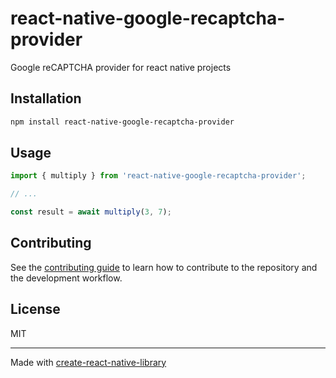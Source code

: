 # react-native-google-recaptcha-provider

Google reCAPTCHA provider for react native projects

## Installation

```sh
npm install react-native-google-recaptcha-provider
```

## Usage

```js
import { multiply } from 'react-native-google-recaptcha-provider';

// ...

const result = await multiply(3, 7);
```

## Contributing

See the [contributing guide](CONTRIBUTING.md) to learn how to contribute to the repository and the development workflow.

## License

MIT

---

Made with [create-react-native-library](https://github.com/callstack/react-native-builder-bob)
